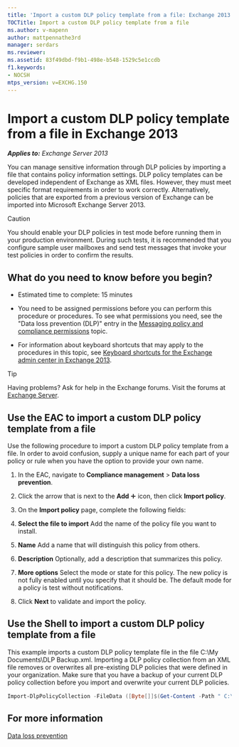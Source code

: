```yaml
---
title: 'Import a custom DLP policy template from a file: Exchange 2013 Help'
TOCTitle: Import a custom DLP policy template from a file
ms.author: v-mapenn
author: mattpennathe3rd
manager: serdars
ms.reviewer:
ms.assetid: 83f49dbd-f9b1-498e-b548-1529c5e1ccdb
f1.keywords:
- NOCSH
mtps_version: v=EXCHG.150
---
```


# Import a custom DLP policy template from a file in Exchange 2013

_**Applies to:** Exchange Server 2013_

You can manage sensitive information through DLP policies by importing a file that contains policy information settings. DLP policy templates can be developed independent of Exchange as XML files. However, they must meet specific format requirements in order to work correctly. Alternatively, policies that are exported from a previous version of Exchange can be imported into Microsoft Exchange Server 2013.

> [!CAUTION]
> You should enable your DLP policies in test mode before running them in your production environment. During such tests, it is recommended that you configure sample user mailboxes and send test messages that invoke your test policies in order to confirm the results.

## What do you need to know before you begin?

- Estimated time to complete: 15 minutes

- You need to be assigned permissions before you can perform this procedure or procedures. To see what permissions you need, see the "Data loss prevention (DLP)" entry in the [Messaging policy and compliance permissions](https://technet.microsoft.com/library/ec4d3b9f-b85a-4cb9-95f5-6fc149c3899b.aspx) topic.

- For information about keyboard shortcuts that may apply to the procedures in this topic, see [Keyboard shortcuts for the Exchange admin center in Exchange 2013](keyboard-shortcuts-in-the-exchange-admin-center-2013-help.md).

> [!TIP]
> Having problems? Ask for help in the Exchange forums. Visit the forums at [Exchange Server](https://go.microsoft.com/fwlink/p/?linkId=60612).

## Use the EAC to import a custom DLP policy template from a file

Use the following procedure to import a custom DLP policy template from a file. In order to avoid confusion, supply a unique name for each part of your policy or rule when you have the option to provide your own name.

1. In the EAC, navigate to **Compliance management** \> **Data loss prevention**.

2. Click the arrow that is next to the **Add** ![Add Icon](images/ITPro_EAC_AddIcon.gif) icon, then click **Import policy**.

3. On the **Import policy** page, complete the following fields:

1. **Select the file to import** Add the name of the policy file you want to install.

2. **Name** Add a name that will distinguish this policy from others.

3. **Description** Optionally, add a description that summarizes this policy.

4. **More options** Select the mode or state for this policy. The new policy is not fully enabled until you specify that it should be. The default mode for a policy is test without notifications.

5. Click **Next** to validate and import the policy.

## Use the Shell to import a custom DLP policy template from a file

This example imports a custom DLP policy template file in the file C:\My Documents\DLP Backup.xml. Importing a DLP policy collection from an XML file removes or overwrites all pre-existing DLP policies that were defined in your organization. Make sure that you have a backup of your current DLP policy collection before you import and overwrite your current DLP policies.

```powershell
Import-DlpPolicyCollection -FileData ([Byte[]]$(Get-Content -Path " C:\My Documents\DLP Backup.xml " -Encoding Byte -ReadCount 0))
```

## For more information

[Data loss prevention](data-loss-prevention-exchange-2013-help.md)
